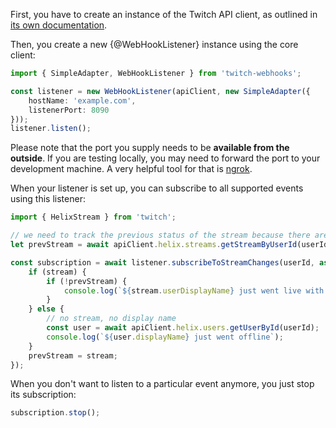 First, you have to create an instance of the Twitch API client, as outlined in [its own documentation](/twitch/docs/basic-usage/creating-instance).

Then, you create a new {@WebHookListener} instance using the core client:

```typescript
import { SimpleAdapter, WebHookListener } from 'twitch-webhooks';

const listener = new WebHookListener(apiClient, new SimpleAdapter({
    hostName: 'example.com',
    listenerPort: 8090
}));
listener.listen();
```

Please note that the port you supply needs to be **available from the outside**.
If you are testing locally, you may need to forward the port to your development machine.
A very helpful tool for that is [ngrok](/twitch-webhooks/docs/special-hosting/ngrok).

When your listener is set up, you can subscribe to all supported events using this listener:

```typescript
import { HelixStream } from 'twitch';

// we need to track the previous status of the stream because there are other state changes than the live/offline switch
let prevStream = await apiClient.helix.streams.getStreamByUserId(userId);

const subscription = await listener.subscribeToStreamChanges(userId, async (stream?: HelixStream) => {
	if (stream) {
		if (!prevStream) {
			console.log(`${stream.userDisplayName} just went live with title: ${stream.title}`);
		}
	} else {
		// no stream, no display name
		const user = await apiClient.helix.users.getUserById(userId);
		console.log(`${user.displayName} just went offline`);
	}
	prevStream = stream;
});
```

When you don't want to listen to a particular event anymore, you just stop its subscription:

```typescript
subscription.stop();
```
